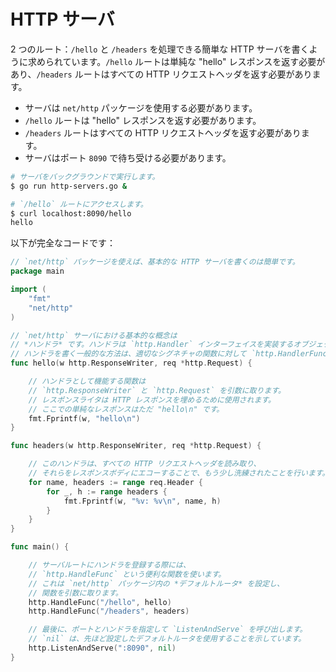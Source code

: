 # HTTP サーバ

2 つのルート：`/hello` と `/headers` を処理できる簡単な HTTP サーバを書くように求められています。`/hello` ルートは単純な "hello" レスポンスを返す必要があり、`/headers` ルートはすべての HTTP リクエストヘッダを返す必要があります。

- サーバは `net/http` パッケージを使用する必要があります。
- `/hello` ルートは "hello" レスポンスを返す必要があります。
- `/headers` ルートはすべての HTTP リクエストヘッダを返す必要があります。
- サーバはポート `8090` で待ち受ける必要があります。

```sh
# サーバをバックグラウンドで実行します。
$ go run http-servers.go &

# `/hello` ルートにアクセスします。
$ curl localhost:8090/hello
hello
```

以下が完全なコードです：

```go
// `net/http` パッケージを使えば、基本的な HTTP サーバを書くのは簡単です。
package main

import (
	"fmt"
	"net/http"
)

// `net/http` サーバにおける基本的な概念は
// *ハンドラ* です。ハンドラは `http.Handler` インターフェイスを実装するオブジェクトです。
// ハンドラを書く一般的な方法は、適切なシグネチャの関数に対して `http.HandlerFunc` アダプタを使うことです。
func hello(w http.ResponseWriter, req *http.Request) {

	// ハンドラとして機能する関数は
	// `http.ResponseWriter` と `http.Request` を引数に取ります。
	// レスポンスライタは HTTP レスポンスを埋めるために使用されます。
	// ここでの単純なレスポンスはただ "hello\n" です。
	fmt.Fprintf(w, "hello\n")
}

func headers(w http.ResponseWriter, req *http.Request) {

	// このハンドラは、すべての HTTP リクエストヘッダを読み取り、
	// それらをレスポンスボディにエコーすることで、もう少し洗練されたことを行います。
	for name, headers := range req.Header {
		for _, h := range headers {
			fmt.Fprintf(w, "%v: %v\n", name, h)
		}
	}
}

func main() {

	// サーバルートにハンドラを登録する際には、
	// `http.HandleFunc` という便利な関数を使います。
	// これは `net/http` パッケージ内の *デフォルトルータ* を設定し、
	// 関数を引数に取ります。
	http.HandleFunc("/hello", hello)
	http.HandleFunc("/headers", headers)

	// 最後に、ポートとハンドラを指定して `ListenAndServe` を呼び出します。
	// `nil` は、先ほど設定したデフォルトルータを使用することを示しています。
	http.ListenAndServe(":8090", nil)
}

```

